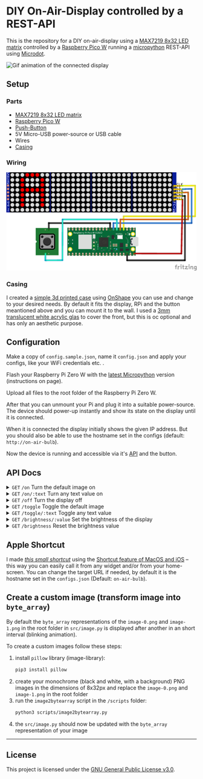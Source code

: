 # DIY On-Air-Display controlled by a REST-API

This is the repository for a DIY on-air-display using a [MAX7219 8x32 LED matrix](https://www.amazon.de/Youmile-Control-LED-Anzeigemodul-Arduino-Raspberry/dp/B099F2MN15) controlled by a [Raspberry Pico W](https://www.raspberrypi.com/products/raspberry-pi-pico/) running a [micropython](https://micropython.org/) REST-API using [Microdot](https://microdot.readthedocs.io/en/latest/).

![Gif animation of the connected display](./assets/preview.gif "DIY On-Air-Display in action")

## Setup

### Parts

* [MAX7219 8x32 LED matrix](https://www.amazon.de/Youmile-Control-LED-Anzeigemodul-Arduino-Raspberry/dp/B099F2MN15)
* [Raspberry Pico W](https://www.raspberrypi.com/products/raspberry-pi-pico/)
* [Push-Button](https://www.amazon.de/dp/B081TV622R?smid=AT0FJ7CZCB0G9)
* 5V Micro-USB power-source or USB cable
* Wires
* [Casing](#casing)

### Wiring

![wirechart](./fritzing/rpi-pico-onair-bulb_bb.png)

### Casing

I created a [simple 3d printed case](https://cad.onshape.com/documents/71781608140f03a0c4abf547/w/2687a64c73f126bf467bbb62/e/b8791e3240e13732a7194e4d?renderMode=0&uiState=6714c241a4be4f75c8428074) using [OnShape](https://www.onshape.com) you can use and change to your desired needs. By default it fits the display, RPi and the button meantioned above and you can mount it to the wall. I used a [3mm translucent white acrylic glas](https://www.amazon.de/dp/B09J3SW25R) to cover the front, but this is oc optional and has only an aesthetic purpose.

## Configuration

Make a copy of `config.sample.json`, name it `config.json` and apply your configs, like your WiFi credentials etc. .

Flash your Raspberry Pi Zero W with the [latest Micropython](https://micropython.org/download/RPI_PICO_W/) version (instructions on page).

Upload all files to the root folder of the Raspberry Pi Zero W.

After that you can unmount your Pi and plug it into a suitable power-source. The device should power-up instantly and show its state on the display until it is connected.

When it is connected the display initially shows the given IP address. But you should also be able to use the hostname set in the configs (default: `http://on-air-bulb`).

Now the device is running and accessible via it's [API](#api-docs) and the button.

## API Docs

<details>
   <summary>
      <code>GET</code> <code>/on</code> Turn the default image on
   </summary>

   #### Parameters
   > None

   #### Responses
   > | http-code | content-type | response |
   > | --------- | ------------ | -------- |
   > | `200` | `application/json; charset=UTF-8` | JSON |

   ##### Example cURL
   > ```bash
   >  curl -X GET http://192.168.0.111/on
   > ```
</details>

<details>
   <summary>
      <code>GET</code> <code>/on/:text</code> Turn any text value on
   </summary>

   #### Parameters
   > | name | type | data-type | description |
   > | ---- | ---- | --------- | ----------- |
   > | `text` | required | string (url-encoded) | the text-string you want to display, if it is longer than 4 letters it will scroll back and forth |

   #### Responses
   > | http-code | content-type | response |
   > | --------- | ------------ | -------- |
   > | `200` | `application/json; charset=UTF-8` | `{"success": true, "state": 1}` |

   ##### Example cURL
   > ```bash
   >  curl -X GET http://192.168.0.111/on/Hello%20World
   > ```
</details>

<details>
   <summary>
      <code>GET</code> <code>/off</code> Turn the display off
   </summary>

   #### Parameters
   > None

   #### Responses
   > | http-code | content-type | response |
   > | --------- | ------------ | -------- |
   > | `200` | `application/json; charset=UTF-8` | `{"success": true, "state": 0}` |

   ##### Example cURL
   > ```bash
   >  curl -X GET http://192.168.0.111/off
   > ```
</details>

<details>
   <summary>
      <code>GET</code> <code>/toggle</code> Toggle the default image
   </summary>

   #### Parameters
   > None

   #### Responses
   > | http-code | content-type | response |
   > | --------- | ------------ | -------- |
   > | `200` | `application/json; charset=UTF-8` | `{"success": true, "state": 1}` |

   ##### Example cURL
   > ```bash
   >  curl -X GET http://192.168.0.111/toggle
   > ```
</details>

<details>
   <summary>
      <code>GET</code> <code>/toggle/:text</code> Toggle any text value
   </summary>

   #### Parameters
   > | name | type | data-type | description |
   > | ---- | ---- | --------- | ----------- |
   > | `text` | required | string (url-encoded) | the text-string you want to display, if it is longer than 4 letters it will scroll back and forth |

   #### Responses
   > | http-code | content-type | response |
   > | --------- | ------------ | -------- |
   > | `200` | `application/json; charset=UTF-8` | `{"success": true, "state": 5}` |

   ##### Example cURL
   > ```bash
   >  curl -X GET http://192.168.0.111/brightness/5
   > ```
</details>

<details>
   <summary>
      <code>GET</code> <code>/brightness/:value</code> Set the brightness of the display
   </summary>

   #### Parameters
   > | name | type | data-type | description |
   > | ---- | ---- | --------- | ----------- |
   > | `brightness` | required | int | set it to a value between `1` and `15`, default: `1` |

   #### Responses
   > | http-code | content-type | response |
   > | --------- | ------------ | -------- |
   > | `200` | `application/json; charset=UTF-8` | JSON |

   ##### Example cURL
   > ```bash
   >  curl -X GET http://192.168.0.111/brightness/5
   > ```
</details>

<details>
   <summary>
      <code>GET</code> <code>/brightness</code> Reset the brightness value
   </summary>

   #### Parameters
   > None

   #### Responses
   > | http-code | content-type | response |
   > | --------- | ------------ | -------- |
   > | `200` | `application/json; charset=UTF-8` | `{"success": true, "state": 1}` |

   ##### Example cURL
   > ```bash
   >  curl -X GET http://192.168.0.111/brightness
   > ```
</details>

## Apple Shortcut

I made [*this small shortcut*](https://www.icloud.com/shortcuts/6cb9b6efc35a46379dafb8790af98a7c) using the [Shortcut feature of MacOS and iOS](https://support.apple.com/guide/shortcuts/welcome/ios) – this way you can easily call it from any widget and/or from your home-screen. You can change the target URL if needed, by default it is the hostname set in the `configs.json` (Default: `on-air-bulb`).

## Create a custom image (transform image into `byte_array`)

By default the `byte_array` representations of the `image-0.png` and `image-1.png` in the root folder in `src/image.py` is displayed after another in an short interval (blinking animation).

To create a custom images follow these steps:

1. install `pillow` library (image-library):
   ```bash
   pip3 install pillow
   ```
1. create your monochrome (black and white, with a background) PNG images in the dimensions of 8x32px and replace the `image-0.png` and `image-1.png` in the root folder
1. run the `image2bytearray` script in the `/scripts` folder:
   ```bash
   python3 scripts/image2bytearray.py
   ```
1. the `src/image.py` should now be updated with the `byte_array` representation of your image

---

## License

This project is licensed under the [GNU General Public License v3.0](LICENSE).
